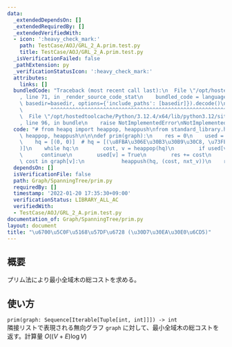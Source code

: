 ```yaml
---
data:
  _extendedDependsOn: []
  _extendedRequiredBy: []
  _extendedVerifiedWith:
  - icon: ':heavy_check_mark:'
    path: TestCase/AOJ/GRL_2_A.prim.test.py
    title: TestCase/AOJ/GRL_2_A.prim.test.py
  _isVerificationFailed: false
  _pathExtension: py
  _verificationStatusIcon: ':heavy_check_mark:'
  attributes:
    links: []
  bundledCode: "Traceback (most recent call last):\n  File \"/opt/hostedtoolcache/Python/3.12.4/x64/lib/python3.12/site-packages/onlinejudge_verify/documentation/build.py\"\
    , line 71, in _render_source_code_stat\n    bundled_code = language.bundle(stat.path,\
    \ basedir=basedir, options={'include_paths': [basedir]}).decode()\n          \
    \         ^^^^^^^^^^^^^^^^^^^^^^^^^^^^^^^^^^^^^^^^^^^^^^^^^^^^^^^^^^^^^^^^^^^^^^^^^^^^^^^^^\n\
    \  File \"/opt/hostedtoolcache/Python/3.12.4/x64/lib/python3.12/site-packages/onlinejudge_verify/languages/python.py\"\
    , line 96, in bundle\n    raise NotImplementedError\nNotImplementedError\n"
  code: "# from heapq import heappop, heappush\nfrom standard_library.heapq import\
    \ heappop, heappush\n\n\ndef prim(graph):\n    res = 0\n    used = [False] * len(graph)\n\
    \    hq = [(0, 0)]  # hq = [(\u8FBA\u306E\u30B3\u30B9\u30C8, \u73FE\u5728\u5730\
    )]\n    while hq:\n        cost, v = heappop(hq)\n        if used[v]:\n      \
    \      continue\n        used[v] = True\n        res += cost\n        for nxt_v,\
    \ cost in graph[v]:\n            heappush(hq, (cost, nxt_v))\n    return res\n"
  dependsOn: []
  isVerificationFile: false
  path: Graph/SpanningTree/prim.py
  requiredBy: []
  timestamp: '2022-01-20 17:35:30+09:00'
  verificationStatus: LIBRARY_ALL_AC
  verifiedWith:
  - TestCase/AOJ/GRL_2_A.prim.test.py
documentation_of: Graph/SpanningTree/prim.py
layout: document
title: "\u6700\u5C0F\u5168\u57DF\u6728 (\u30D7\u30EA\u30E0\u6CD5)"
---
```


## 概要
プリム法により最小全域木の総コストを求める。

## 使い方
`prim(graph: Sequence[Iterable[Tuple[int, int]]]) -> int`  
隣接リストで表現される無向グラフ `graph` に対して、最小全域木の総コストを返す。計算量 $O((V + E)\log V)$
